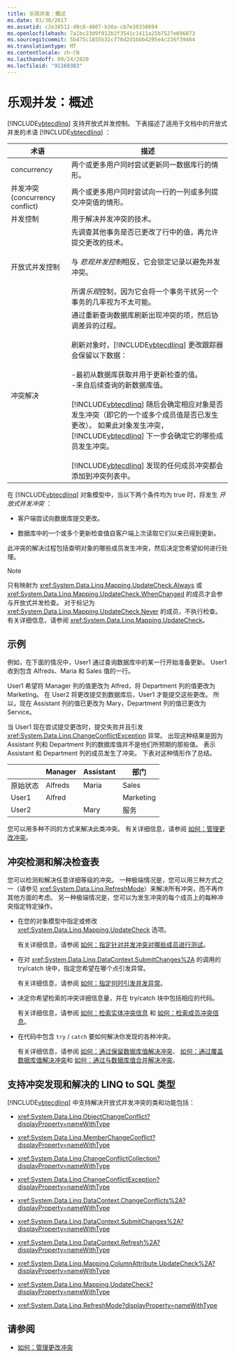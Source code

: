 ```yaml
---
title: 乐观并发：概述
ms.date: 03/30/2017
ms.assetid: c2e38512-d0c8-4807-b30a-cb7e30338694
ms.openlocfilehash: 7a1bc23d9f012b2f3541c1411a25b7527e696873
ms.sourcegitcommit: 5b475c1855b32cf78d2d1bbb4295e4c236f39464
ms.translationtype: MT
ms.contentlocale: zh-CN
ms.lasthandoff: 09/24/2020
ms.locfileid: "91169383"
---
```

# <a name="optimistic-concurrency-overview"></a>乐观并发：概述

[!INCLUDE[vbtecdlinq](../../../../../../includes/vbtecdlinq-md.md)] 支持开放式并发控制。 下表描述了适用于文档中的开放式并发的术语 [!INCLUDE[vbtecdlinq](../../../../../../includes/vbtecdlinq-md.md)] ：  
  
|术语|描述|  
|-----------|-----------------|  
|concurrency|两个或更多用户同时尝试更新同一数据库行的情形。|  
|并发冲突 (concurrency conflict)|两个或更多用户同时尝试向一行的一列或多列提交冲突值的情形。|  
|并发控制|用于解决并发冲突的技术。|  
|开放式并发控制|先调查其他事务是否已更改了行中的值，再允许提交更改的技术。<br /><br /> 与 *悲观并发控制*相反，它会锁定记录以避免并发冲突。<br /><br /> 所谓*乐观*控制，因为它会将一个事务干扰另一个事务的几率视为不太可能。|  
|冲突解决|通过重新查询数据库刷新出现冲突的项，然后协调差异的过程。<br /><br /> 刷新对象时，[!INCLUDE[vbtecdlinq](../../../../../../includes/vbtecdlinq-md.md)] 更改跟踪器会保留以下数据：<br /><br /> -最初从数据库获取并用于更新检查的值。<br />-来自后续查询的新数据库值。<br /><br /> [!INCLUDE[vbtecdlinq](../../../../../../includes/vbtecdlinq-md.md)] 随后会确定相应对象是否发生冲突（即它的一个或多个成员值是否已发生更改）。 如果此对象发生冲突，[!INCLUDE[vbtecdlinq](../../../../../../includes/vbtecdlinq-md.md)] 下一步会确定它的哪些成员发生冲突。<br /><br /> [!INCLUDE[vbtecdlinq](../../../../../../includes/vbtecdlinq-md.md)] 发现的任何成员冲突都会添加到冲突列表中。|  
  
 在 [!INCLUDE[vbtecdlinq](../../../../../../includes/vbtecdlinq-md.md)] 对象模型中，当以下两个条件均为 true 时，将发生 *开放式并发冲突* ：  
  
- 客户端尝试向数据库提交更改。  
  
- 数据库中的一个或多个更新检查值自客户端上次读取它们以来已得到更新。  
  
 此冲突的解决过程包括查明对象的哪些成员发生冲突，然后决定您希望如何进行处理。  
  
> [!NOTE]
> 只有映射为 <xref:System.Data.Linq.Mapping.UpdateCheck.Always> 或 <xref:System.Data.Linq.Mapping.UpdateCheck.WhenChanged> 的成员才会参与开放式并发检查。 对于标记为 <xref:System.Data.Linq.Mapping.UpdateCheck.Never> 的成员，不执行检查。 有关详细信息，请参阅 <xref:System.Data.Linq.Mapping.UpdateCheck>。  
  
## <a name="example"></a>示例  

 例如，在下面的情况中，User1 通过查询数据库中的某一行开始准备更新。 User1 收到包含 Alfreds、Maria 和 Sales 值的一行。  
  
 User1 希望将 Manager 列的值更改为 Alfred，将 Department 列的值更改为 Marketing。 在 User2 将更改提交到数据库后，User1 才能提交这些更改。 所以，现在 Assistant 列的值已更改为 Mary，Department 列的值已更改为 Service。  
  
 当 User1 现在尝试提交更改时，提交失败并且引发 <xref:System.Data.Linq.ChangeConflictException> 异常。 出现这种结果是因为 Assistant 列和 Department 列的数据库值并不是他们所预期的那些值。 表示 Assistant 和 Department 列的成员发生了冲突。 下表对这种情形作了总结。  
  
||Manager|Assistant|部门|  
|------|-------------|---------------|----------------|  
|原始状态|Alfreds|Maria|Sales|  
|User1|Alfred||Marketing|  
|User2||Mary|服务|  
  
 您可以用多种不同的方式来解决此类冲突。 有关详细信息，请参阅 [如何：管理更改冲突](how-to-manage-change-conflicts.md)。  
  
## <a name="conflict-detection-and-resolution-checklist"></a>冲突检测和解决检查表  

 您可以检测和解决任意详细等级的冲突。 一种极端情况是，您可以用三种方式之一（请参见 <xref:System.Data.Linq.RefreshMode>）来解决所有冲突，而不再作其他方面的考虑。 另一种极端情况是，您可以为发生冲突的每个成员上的每种冲突指定特定操作。  
  
- 在您的对象模型中指定或修改 <xref:System.Data.Linq.Mapping.UpdateCheck> 选项。  
  
     有关详细信息，请参阅 [如何：指定针对并发冲突对哪些成员进行测试](how-to-specify-which-members-are-tested-for-concurrency-conflicts.md)。  
  
- 在对 <xref:System.Data.Linq.DataContext.SubmitChanges%2A> 的调用的 try/catch 块中，指定您希望在哪个点引发异常。  
  
     有关详细信息，请参阅 [如何：指定何时引发并发异常](how-to-specify-when-concurrency-exceptions-are-thrown.md)。  
  
- 决定你希望检索的冲突详细信息量，并在 try/catch 块中包括相应的代码。  
  
     有关详细信息，请参阅 [如何：检索实体冲突信息](how-to-retrieve-entity-conflict-information.md) 和 [如何：检索成员冲突信息](how-to-retrieve-member-conflict-information.md)。  
  
- 在代码中包含 `try` / `catch` 要如何解决你发现的各种冲突。  
  
     有关详细信息，请参阅 [如何：通过保留数据库值解决冲突](how-to-resolve-conflicts-by-retaining-database-values.md)、 [如何：通过覆盖数据库值解决冲突](how-to-resolve-conflicts-by-overwriting-database-values.md)和 [如何：通过与数据库值合并解决冲突](how-to-resolve-conflicts-by-merging-with-database-values.md)。  
  
## <a name="linq-to-sql-types-that-support-conflict-discovery-and-resolution"></a>支持冲突发现和解决的 LINQ to SQL 类型  

 [!INCLUDE[vbtecdlinq](../../../../../../includes/vbtecdlinq-md.md)] 中支持解决开放式并发冲突的类和功能包括：  
  
- <xref:System.Data.Linq.ObjectChangeConflict?displayProperty=nameWithType>  
  
- <xref:System.Data.Linq.MemberChangeConflict?displayProperty=nameWithType>  
  
- <xref:System.Data.Linq.ChangeConflictCollection?displayProperty=nameWithType>  
  
- <xref:System.Data.Linq.ChangeConflictException?displayProperty=nameWithType>  
  
- <xref:System.Data.Linq.DataContext.ChangeConflicts%2A?displayProperty=nameWithType>  
  
- <xref:System.Data.Linq.DataContext.SubmitChanges%2A?displayProperty=nameWithType>  
  
- <xref:System.Data.Linq.DataContext.Refresh%2A?displayProperty=nameWithType>  
  
- <xref:System.Data.Linq.Mapping.ColumnAttribute.UpdateCheck%2A?displayProperty=nameWithType>  
  
- <xref:System.Data.Linq.Mapping.UpdateCheck?displayProperty=nameWithType>  
  
- <xref:System.Data.Linq.RefreshMode?displayProperty=nameWithType>  
  
## <a name="see-also"></a>请参阅

- [如何：管理更改冲突](how-to-manage-change-conflicts.md)
